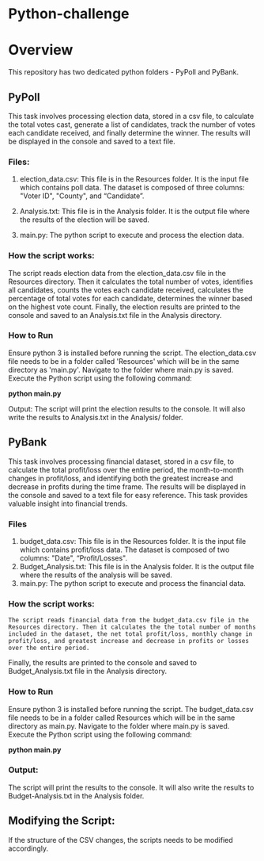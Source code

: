 # Python-challenge
# Overview

This repository has two dedicated python folders - PyPoll and PyBank. 

## PyPoll 

This task involves processing election data, stored in a csv file, to calculate the total votes cast, generate a list of candidates, track the number of votes each candidate received, and finally determine the winner. The results will be displayed in the console and saved to a text file.

### Files:

1) election_data.csv: This file is in the Resources folder. It is the input file which contains poll data. The dataset is composed of three columns: "Voter ID", "County", and “Candidate”. 

2) Analysis.txt: This file is in the Analysis folder. It is the output file where the results of the election will be saved.
  
4) main.py: The python script to execute and process the election data.


### How the script works:

The script reads election data from the election_data.csv file in the Resources directory. Then it calculates the total number of votes, identifies all candidates, counts the votes each candidate received, calculates the percentage of total votes for each candidate, determines the winner based on the highest vote count. Finally, the election results are printed to the console and saved to an Analysis.txt file in the Analysis directory.


### How to Run

Ensure python 3 is installed before running the script. The election_data.csv file needs to be in a folder called 'Resources' which will be in the same directory as 'main.py'. Navigate to the folder where main.py is saved. Execute the Python script using the following command:

**python main.py  **

Output:
The script will print the election results to the console.
It will also write the results to Analysis.txt in the Analysis/ folder.


## PyBank

This task involves processing financial dataset, stored in a csv file, to calculate the total profit/loss over the entire period, the month-to-month changes in profit/loss, and identifying both the greatest increase and decrease in profits during the time frame. The results will      be displayed in the console and saved to a text file for easy reference. This task provides valuable insight into financial trends. 

### Files

1) budget_data.csv: This file is in the Resources folder. It is the input file which contains profit/loss data. The dataset is composed of two columns: "Date", “Profit/Losses".
2) Budget_Analysis.txt: This file is in the Analysis folder. It is the output file where the results of the analysis will be saved.
3) main.py: The python script to execute and process the financial data.

### How the script works:
    The script reads financial data from the budget_data.csv file in the Resources directory. Then it calculates the the total number of months included in the dataset, the net total profit/loss, monthly change in profit/loss, and greatest increase and decrease in profits or losses over the entire period.

    
Finally, the results are printed to the console and saved to Budget_Analysis.txt file in the Analysis directory.

### How to Run

Ensure python 3 is installed before running the script. The budget_data.csv file needs to be in a folder called Resources which will be in the same directory as main.py. Navigate to the folder where main.py is saved. Execute the Python script using the following command:  

**python main.py  **

### Output:

The script will print the results to the console.
It will also write the results to Budget-Analysis.txt in the Analysis folder.


## Modifying the Script:

If the structure of the CSV changes, the scripts needs to be modified accordingly.
